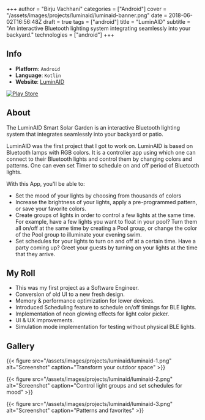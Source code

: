 +++
author = "Birju Vachhani"
categories = ["Android"]
cover = "/assets/images/projects/luminaid/luminaid-banner.png"
date = 2018-06-02T16:56:48Z
draft = true
tags = ["android"]
title = "LuminAID"
subtitle = "An interactive Bluetooth lighting system integrating seamlessly into your backyard."
technologies = ["android"]
+++

## Info

* **Platform**:     `Android`
* **Language**:     `Kotlin`
* **Website**:      [LuminAID](https://luminaid.com/ "LuminAID")

[![Play Store](/assets/images/playstore-small.png)](https://play.google.com/store/apps/details?id=com.luminaid.ssg)

## About

The LuminAID Smart Solar Garden is an interactive Bluetooth lighting system that integrates seamlessly into your backyard or patio.

LuminAID was the first project that I got to work on. LuminAID is based on Bluetooth lamps with RGB colors. It is a controller app using which one can connect to their Bluetooth lights and control them by changing colors and patterns. One can even set Timer to schedule on and off period of Bluetooth lights.

With this App, you'll be able to:

* Set the mood of your lights by choosing from thousands of colors
* Increase the brightness of your lights, apply a pre-programmed pattern, or save your favorite colors.
* Create groups of lights in order to control a few lights at the same time. For example, have a few lights you want to float in your pool? Turn them all on/off at the same time by creating a Pool group, or change the color of the Pool group to illuminate your evening swim.
* Set schedules for your lights to turn on and off at a certain time. Have a party coming up? Greet your guests by turning on your lights at the time that they arrive.

## My Roll

* This was my first project as a Software Engineer.
* Conversion of old UI to a new fresh design.
* Memory & performance optimization for lower devices.
* Introduced Scheduling feature to schedule on/off timings for BLE lights.
* Implementation of neon glowing effects for light color picker.
* UI & UX improvements.
* Simulation mode implementation for testing without physical BLE lights.

## Gallery

{{< figure src="/assets/images/projects/luminaid/luminaid-1.png" alt="Screenshot" caption="Transform your outdoor space" >}}

{{< figure src="/assets/images/projects/luminaid/luminaid-2.png" alt="Screenshot" caption="Control light groups and set schedules for mood" >}}

{{< figure src="/assets/images/projects/luminaid/luminaid-3.png" alt="Screenshot" caption="Patterns and favorites" >}}